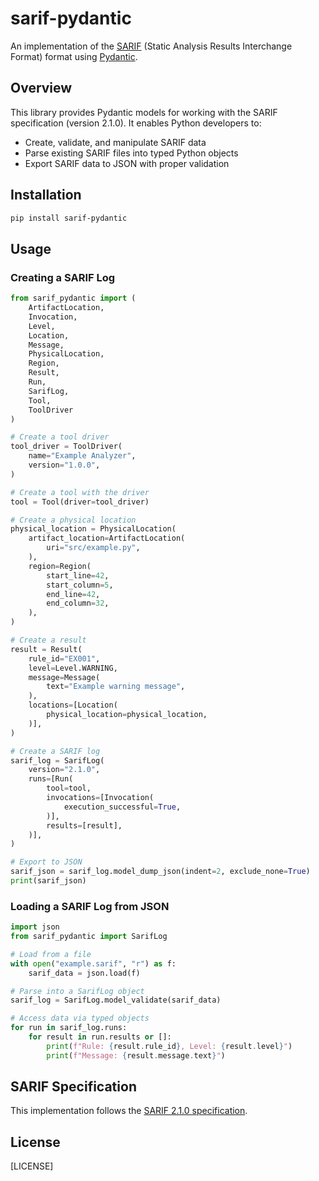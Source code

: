 # sarif-pydantic

An implementation of the [SARIF](https://sarifweb.azurewebsites.net/) (Static Analysis Results Interchange Format) format using [Pydantic](https://pydantic-docs.helpmanual.io/).

## Overview

This library provides Pydantic models for working with the SARIF specification (version 2.1.0). It enables Python developers to:

- Create, validate, and manipulate SARIF data
- Parse existing SARIF files into typed Python objects
- Export SARIF data to JSON with proper validation

## Installation

```bash
pip install sarif-pydantic
```

## Usage

### Creating a SARIF Log

```python
from sarif_pydantic import (
    ArtifactLocation, 
    Invocation, 
    Level, 
    Location, 
    Message, 
    PhysicalLocation, 
    Region, 
    Result, 
    Run, 
    SarifLog, 
    Tool, 
    ToolDriver
)

# Create a tool driver
tool_driver = ToolDriver(
    name="Example Analyzer",
    version="1.0.0",
)

# Create a tool with the driver
tool = Tool(driver=tool_driver)

# Create a physical location
physical_location = PhysicalLocation(
    artifact_location=ArtifactLocation(
        uri="src/example.py",
    ),
    region=Region(
        start_line=42,
        start_column=5,
        end_line=42,
        end_column=32,
    ),
)

# Create a result
result = Result(
    rule_id="EX001",
    level=Level.WARNING,
    message=Message(
        text="Example warning message",
    ),
    locations=[Location(
        physical_location=physical_location,
    )],
)

# Create a SARIF log
sarif_log = SarifLog(
    version="2.1.0",
    runs=[Run(
        tool=tool,
        invocations=[Invocation(
            execution_successful=True,
        )],
        results=[result],
    )],
)

# Export to JSON
sarif_json = sarif_log.model_dump_json(indent=2, exclude_none=True)
print(sarif_json)
```

### Loading a SARIF Log from JSON

```python
import json
from sarif_pydantic import SarifLog

# Load from a file
with open("example.sarif", "r") as f:
    sarif_data = json.load(f)

# Parse into a SarifLog object
sarif_log = SarifLog.model_validate(sarif_data)

# Access data via typed objects
for run in sarif_log.runs:
    for result in run.results or []:
        print(f"Rule: {result.rule_id}, Level: {result.level}")
        print(f"Message: {result.message.text}")
```

## SARIF Specification

This implementation follows the [SARIF 2.1.0 specification](https://docs.oasis-open.org/sarif/sarif/v2.1.0/sarif-v2.1.0.html).

## License

[LICENSE]